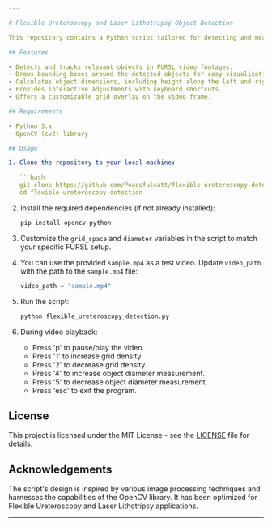 ```yaml
---

# Flexible Ureteroscopy and Laser Lithotripsy Object Detection

This repository contains a Python script tailored for detecting and measuring objects in Flexible Ureteroscopy and Laser Lithotripsy (FURSL) footages. The script leverages the OpenCV library to perform advanced image processing tasks, including color filtering, contour detection, and bounding box calculations.

## Features

- Detects and tracks relevant objects in FURSL video footages.
- Draws bounding boxes around the detected objects for easy visualization.
- Calculates object dimensions, including height along the left and right "touching arms."
- Provides interactive adjustments with keyboard shortcuts.
- Offers a customizable grid overlay on the video frame.

## Requirements

- Python 3.x
- OpenCV (cv2) library

## Usage

1. Clone the repository to your local machine:

   ```bash
   git clone https://github.com/Peacefulcatt/flexible-ureteroscopy-detection.git
   cd flexible-ureteroscopy-detection
   ```

2. Install the required dependencies (if not already installed):

   ```bash
   pip install opencv-python
   ```

3. Customize the `grid_space` and `diameter` variables in the script to match your specific FURSL setup.

4. You can use the provided `sample.mp4` as a test video. Update `video_path` with the path to the `sample.mp4` file:

   ```python
   video_path = "sample.mp4"
   ```

5. Run the script:

   ```bash
   python flexible_ureteroscopy_detection.py
   ```

6. During video playback:
   - Press 'p' to pause/play the video.
   - Press '1' to increase grid density.
   - Press '2' to decrease grid density.
   - Press '4' to increase object diameter measurement.
   - Press '5' to decrease object diameter measurement.
   - Press 'esc' to exit the program.

## License

This project is licensed under the MIT License - see the [LICENSE](LICENSE) file for details.

## Acknowledgements

The script's design is inspired by various image processing techniques and harnesses the capabilities of the OpenCV library. It has been optimized for Flexible Ureteroscopy and Laser Lithotripsy applications.

---
```

